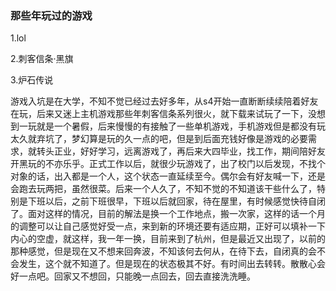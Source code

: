 ### 那些年玩过的游戏
1.lol

2.刺客信条·黑旗

3.炉石传说

游戏入坑是在大学，不知不觉已经过去好多年，从s4开始一直断断续续陪着好友在玩，后来又迷上主机游戏那些年刺客信条系列很火，就下载来试玩了一下，没想到一玩就是一个暑假，后来慢慢的有接触了一些单机游戏，手机游戏但是都没有玩太久就弃坑了，梦幻算是玩的久一点的吧，但是到后面充钱好像是游戏的必要需求，就转头正业，好好学习，远离游戏了，再后来大四毕业，找工作，期间陪好友开黑玩的不亦乐乎。正式工作以后，就很少玩游戏了，出了校门以后发现，不找个对象的话，出入都是一个人，这个状态一直延续至今。偶尔会有好友喊一下，还是会跑去玩两把，虽然很菜。后来一个人久了，不知不觉的不知道该干些什么了，特别是下班以后，之前下班很早，下班以后就回家，待在屋里，有时候感觉快待自闭了。面对这样的情况，目前的解法是换一个工作地点，搬一次家，这样的话一个月的调整可以让自己感觉好受一点，来到新的环境还要有适应期，正好可以填补一下内心的空虚，就这样，我一年一换，目前来到了杭州，但是最近又出现了，以前的那种感觉，但是现在又不想来回奔波，不知该何去何从，在待下去，自闭真的会不会发生，这个就不知道了。但是现在的状态极其不好。有时间出去转转。散散心会好一点吧。回家又不想回，只能晚一点回去，回去直接洗洗睡。